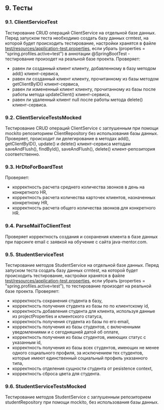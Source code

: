 ## 9. Тесты

### 9.1. ClientServiceTest
Тестирование CRUD операций ClientService на отдельной базе данных. Перед запуском теста необходимо создать базу данных
crmtest, на которой будет происходить тестирование, настройки хранятся в файле 
[test/resources/application-test.properties](../src/test/resources/application-test.properties), если убрать (properties = "spring.profiles.active=test") в аннотации 
@SpringBootTest - тестирование произодет на реальной базе проекта.
Проверяет:
* равен ли созданный клиент клиенту, добавленному в базу методом add() клиент-сервиса,
* равен ли созданный клиент клиенту, прочитанному из базы методом getClientByID() клиент-сервиса,
* равен ли измененный клиент клиенту, прочитанному из базы после работы метода updateClient() клиент-сервиса,
* равен ли удаленный клиент null после работы метода delete() клиент-сервиса.

### 9.2. ClientServiceTestsMocked
Тестирование CRUD операций СlientService с заглушенным при помощи mockito репозиторием СlientRepository без использования базы данных.
Проверяет, происходит ли делегирование в методах add(), getClientByID(), update() и delete() клиент-сервиса методам saveAndFlush(), findById(), 
saveAndFlush(), delete() клиент-репозитория соответственно.

### 9.3. HrDtoForBoardTest
Проверяет:
* корректность расчета среднего количества звонков в день на конкретного HR,
* корректность расчета количества карточек клиентов, назначенных конкретному HR,
* корректность расчета общего количества звонков для конкретного HR.

### 9.4. ParseMailToClientTest
Проверяет корректность создания и сохранения клиента в базе данных при парсинге email с заявкой на обучение с сайта 
java-mentor.com.

### 9.5. StudentServiceTest
Тестирование методов StudentService на отдельной базе данных. Перед запуском теста создать базу данных crmtest, на 
которой будет происходить тестирование, настройки хранятся в файле [test/resources/application-test.properties](../src/test/resources/application-test.properties), если 
убрать (properties = "spring.profiles.active=test"), то тестирование произодет на реальной базе проекта.
Проверяет:
* корректность сохранения студента в базу,
* корректность получения студента из базы по по клиентскому id,
* корректность добавления студента для клиента, используя данные из projectProperties и клиентского статуса,
* корректность получения студента из базы по его email,
* корректность получения из базы студентов, с включенными уведомлениями и с сегодняшней датой об оплате,
* корректность получения из базы студентов, имеющих статус с указанным id, 
* корректность получения из базы всех студентов, имеющих не менее одного социального профиля, за исключением тех 
студентов, которые имеют единственный социальный профиль указанного типа,
* корректность отделения сущности студента от pesistence context,
* корректность сброса цвета для студента.

### 9.6. StudentServiceTestsMocked 
Тестирование методов StudentService с заглушенным репозиторием studentRepository при помощи mockito, без использования 
базы данных.